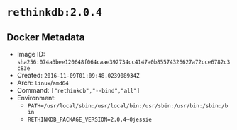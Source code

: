 # `rethinkdb:2.0.4`

## Docker Metadata

- Image ID: `sha256:074a3bee120648f064caae392734cc4147a0b85574326627a72cce6782c3c83e`
- Created: `2016-11-09T01:09:48.023908934Z`
- Arch: `linux`/`amd64`
- Command: `["rethinkdb","--bind","all"]`
- Environment:
  - `PATH=/usr/local/sbin:/usr/local/bin:/usr/sbin:/usr/bin:/sbin:/bin`
  - `RETHINKDB_PACKAGE_VERSION=2.0.4~0jessie`
